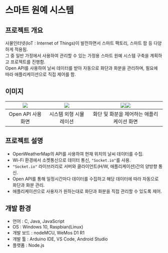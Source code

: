 # 스마트 원예 시스템
## 프로젝트 개요
사물인터넷(IoT : Internet of Things)이 발전하면서 스마트 팩토리, 스마트 팜 등 다양하게 적용됨.   
그 중 일반 가정에서 사용하여 관리할 수 있는 가정용 스마트 원예 시스템 구축을 계획하고 프로젝트를 진행함.   
Open API를 사용하여 날씨 데이터를 받아 자동으로 화단과 화분을 관리하며, 필요에 따라 애플리케이션으로 직접 제어를 함.

## 이미지
| <img src="https://user-images.githubusercontent.com/44526808/103440504-95a85680-4c89-11eb-968f-9af8e9667669.png"></img> | <img src="https://user-images.githubusercontent.com/44526808/103400087-319d6980-4b87-11eb-89a4-d1a6936acc2a.png"></img> | <img src="https://user-images.githubusercontent.com/44526808/103440559-10717180-4c8a-11eb-80e9-a013f703dea6.png"></img><img src="https://user-images.githubusercontent.com/44526808/103440569-1b2c0680-4c8a-11eb-9c92-4374f7bd153f.png"></img> |
|:---:|:---:|:---:|
| Open API 사용화면 | 시스템 외형 시뮬레이션 | 화단 및 화분을 제어하는 애플리케이션 화면 |

## 프로젝트 설명
+ OpenWeatherMap의 API를 사용하여 현재 위치의 날씨 데이터를 수집.
+ Wi-Fi 환경에서 소켓통신으로 데이터 통신, `"Socket.io"`를 사용.
+ `"Socket.io"` 라이브러리로 서버와 클라이언트(H/W, 애플리케이션)간의 양방향 통신.
+ Open API를 통해 일정시간마다 데이터를 수집하고 해당 데이터에 따라 자동으로 화단과 화분 관리.
+ 애플리케이션으로 사용자가 원하는대로 화단과 화분을 직접 관리할 수 있도록 제어.

## 개발 환경
+ 언어 : C, Java, JavaScript
+ OS : Windows 10, Raspbian(Linux)
+ 개발 보드 : nodeMCU, WeMos D1 R1
+ 개발 툴 : Arduino IDE, VS Code, Android Studio
+ 플랫폼 : Node.js
